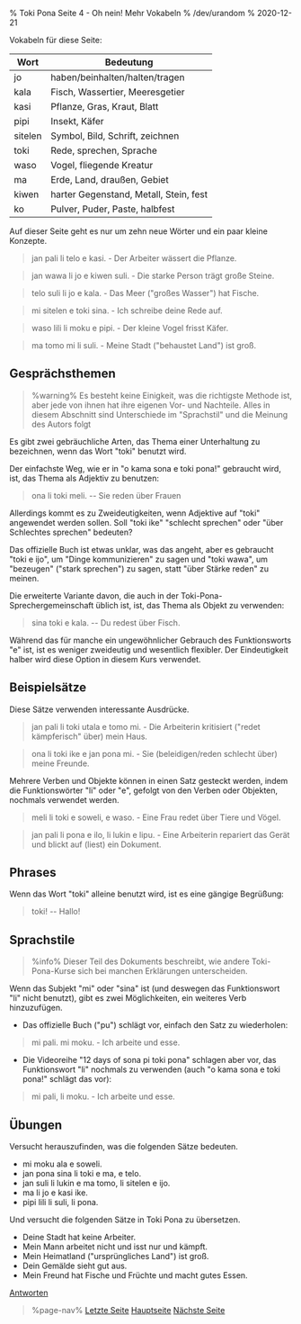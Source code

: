 % Toki Pona Seite 4 - Oh nein! Mehr Vokabeln
% /dev/urandom
% 2020-12-21

Vokabeln für diese Seite:

| Wort    | Bedeutung                              |
|---------|----------------------------------------|
| jo      | haben/beinhalten/halten/tragen         |
| kala    | Fisch, Wassertier, Meeresgetier        |
| kasi    | Pflanze, Gras, Kraut, Blatt            |
| pipi    | Insekt, Käfer                          |
| sitelen | Symbol, Bild, Schrift, zeichnen        |
| toki    | Rede, sprechen, Sprache                |
| waso    | Vogel, fliegende Kreatur               |
| ma      | Erde, Land, draußen, Gebiet            |
| kiwen   | harter Gegenstand, Metall, Stein, fest |
| ko      | Pulver, Puder, Paste, halbfest         |

Auf dieser Seite geht es nur um zehn neue Wörter und ein paar kleine Konzepte.

> jan pali li telo e kasi. - Der Arbeiter wässert die Pflanze.

> jan wawa li jo e kiwen suli. - Die starke Person trägt große Steine.

> telo suli li jo e kala. - Das Meer ("großes Wasser") hat Fische.

> mi sitelen e toki sina. - Ich schreibe deine Rede auf.

> waso lili li moku e pipi. - Der kleine Vogel frisst Käfer.

> ma tomo mi li suli. - Meine Stadt ("behaustet Land") ist groß.

## Gesprächsthemen

> %warning%
> Es besteht keine Einigkeit, was die richtigste Methode ist, aber jede von ihnen 
> hat ihre eigenen Vor- und Nachteile. Alles in diesem Abschnitt sind 
> Unterschiede im "Sprachstil" und die Meinung des Autors folgt

Es gibt zwei gebräuchliche Arten, das Thema einer Unterhaltung zu bezeichnen, wenn 
das Wort "toki" benutzt wird.

Der einfachste Weg, wie er in "o kama sona e toki pona!" gebraucht wird, ist, das 
Thema als Adjektiv zu benutzen:

> ona li toki meli. -- Sie reden über Frauen

Allerdings kommt es zu Zweideutigkeiten, wenn Adjektive auf "toki" angewendet werden 
sollen. Soll "toki ike" "schlecht sprechen" oder "über Schlechtes sprechen" bedeuten?

Das offizielle Buch ist etwas unklar, was das angeht, aber es gebraucht "toki e ijo", 
um "Dinge kommunizieren" zu sagen und "toki wawa", um "bezeugen" ("stark sprechen") 
zu sagen, statt "über Stärke reden" zu meinen.

Die erweiterte Variante davon, die auch in der Toki-Pona-Sprechergemeinschaft 
üblich ist, ist, das Thema als Objekt zu verwenden:

> sina toki e kala. -- Du redest über Fisch.

Während das für manche ein ungewöhnlicher Gebrauch des Funktionsworts "e" ist, 
ist es weniger zweideutig und wesentlich flexibler. Der Eindeutigkeit halber 
wird diese Option in diesem Kurs verwendet.

## Beispielsätze

Diese Sätze verwenden interessante Ausdrücke.

> jan pali li toki utala e tomo mi. - Die Arbeiterin kritisiert ("redet 
> kämpferisch" über) mein Haus.

> ona li toki ike e jan pona mi. - Sie (beleidigen/reden schlecht über) 
> meine Freunde.

Mehrere Verben und Objekte können in einen Satz gesteckt werden, indem die 
Funktionswörter "li" oder "e", gefolgt von den Verben oder Objekten,  nochmals 
verwendet werden. 

> meli li toki e soweli, e waso. - Eine Frau redet über Tiere und Vögel.

> jan pali li pona e ilo, li lukin e lipu. - Eine Arbeiterin repariert das Gerät 
und blickt auf (liest) ein Dokument.

## Phrases

Wenn das Wort "toki" alleine benutzt wird, ist es eine gängige Begrüßung:

> toki! -- Hallo!

## Sprachstile

> %info%
> Dieser Teil des Dokuments beschreibt, wie andere Toki-Pona-Kurse sich bei 
> manchen Erklärungen unterscheiden.

Wenn das Subjekt "mi" oder "sina" ist (und deswegen das Funktionswort "li" 
nicht benutzt), gibt es zwei Möglichkeiten, ein weiteres Verb hinzuzufügen.

* Das offizielle Buch ("pu") schlägt vor, einfach den Satz zu wiederholen:

> mi pali. mi moku. - Ich arbeite und esse.

* Die Videoreihe "12 days of sona pi toki pona" schlagen aber vor, das Funktionswort 
"li" nochmals zu verwenden (auch "o kama sona e toki pona!" schlägt das vor):

> mi pali, li moku. - Ich arbeite und esse.

## Übungen

Versucht herauszufinden, was die folgenden Sätze bedeuten.

* mi moku ala e soweli.
* jan pona sina li toki e ma, e telo.
* jan suli li lukin e ma tomo, li sitelen e ijo.
* ma li jo e kasi ike.
* pipi lili li suli, li pona.

Und versucht die folgenden Sätze in Toki Pona zu übersetzen.

* Deine Stadt hat keine Arbeiter.
* Mein Mann arbeitet nicht und isst nur und kämpft.
* Mein Heimatland ("ursprüngliches Land") ist groß.
* Dein Gemälde sieht gut aus.
* Mein Freund hat Fische und Früchte und macht gutes Essen.

[Antworten](de/answers#p4)

> %page-nav%
> [Letzte Seite](de/3)
> [Hauptseite](de)
> [Nächste Seite](de/5)
